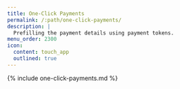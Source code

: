 ```yaml
---
title: One-Click Payments
permalink: /:path/one-click-payments/
description: |
  Prefilling the payment details using payment tokens.
menu_order: 2300
icon:
  content: touch_app
  outlined: true
---
```


{% include one-click-payments.md %}

